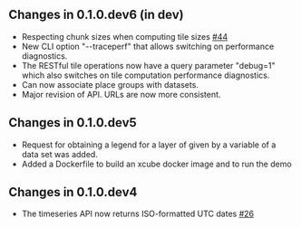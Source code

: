 ## Changes in 0.1.0.dev6 (in dev)

* Respecting chunk sizes when computing tile sizes [#44](https://github.com/dcs4cop/xcube-server/issues/44)
* New CLI option "--traceperf" that allows switching on performance diagnostics.
* The RESTful tile operations now have a query parameter "debug=1" which also switches on tile 
  computation performance diagnostics.
* Can now associate place groups with datasets.
* Major revision of API. URLs are now more consistent.

## Changes in 0.1.0.dev5

* Request for obtaining a legend for a layer of given by a variable of a data set was added.
* Added a Dockerfile to build an xcube docker image and to run the demo

## Changes in 0.1.0.dev4

* The timeseries API now returns ISO-formatted UTC dates [#26](https://github.com/dcs4cop/xcube-server/issues/26)